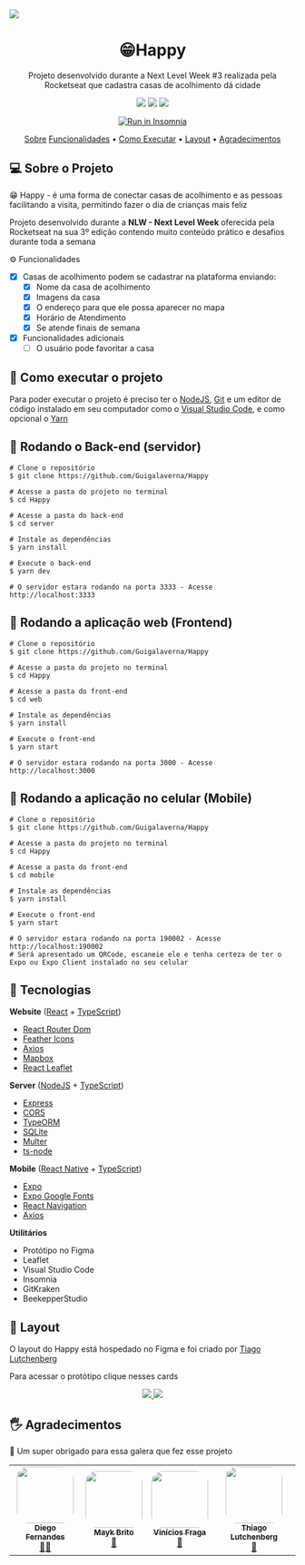 <img src='https://user-images.githubusercontent.com/61639302/96321627-8439a180-0fec-11eb-8e8e-2d7d56e4502e.png'/>
<h1 align="center">😁Happy</h1>
<p align="center">Projeto desenvolvido durante a Next Level Week #3 realizada pela Rocketseat que cadastra casas de acolhimento dá cidade</p>

<div align='center'>
  <img src='https://img.shields.io/static/v1?label=Made+by&message=Guilherme+Galaverna&color=blue'/>
  <img src='https://img.shields.io/static/v1?label=Technologies&message=4&color=important' />
  <img src='https://img.shields.io/static/v1?label=License&message=MIT&color=gray' />
  <p align="center">
  <a href="https://raw.githubusercontent.com/Guigalaverna/Happy/main/mobile/.github/Happy_API.json" target="_blank"><img src="https://insomnia.rest/images/run.svg" alt="Run in Insomnia"></a>
</p>
</div>

<p align="center">
  <a href='#sobre'>Sobre</a> 
  <a href='#funcionalidades'>Funcionalidades</a> • 
  <a href='#como-executar'>Como Executar</a> • 
  <a href='#layout'>Layout</a> • 
  <a href='#agradecimentos'>Agradecimentos</a>
</p>

<a name='#sobre'></a>
## 💻 Sobre o Projeto

😁 Happy - é uma forma de conectar casas de acolhimento e as pessoas facilitando a visita, permitindo fazer o dia de crianças mais feliz

Projeto desenvolvido durante a **NLW - Next Level Week** oferecida pela Rocketseat na sua 3º edição contendo muito conteúdo prático e desafios durante toda a semana 

⚙ Funcionalidades

- [x] Casas de acolhimento podem se cadastrar na plataforma enviando:
    - [x] Nome da casa de acolhimento
    - [x] Imagens da casa
    - [x] O endereço para que ele possa aparecer no mapa
    - [x] Horário de Atendimento
    - [x] Se atende finais de semana
- [x] Funcionalidades adicionais
    - [ ] O usuário pode favoritar a casa

## 🚀 Como executar o projeto

Para poder executar o projeto é preciso ter o [NodeJS](https://nodejs.org), [Git](https://git-scm.com) e um editor de código instalado em seu computador como o [Visual Studio Code](https://code.visualstudio.com), e como opcional o [Yarn](https://yarnpkg.org)

## 🎲 **Rodando o Back-end (servidor)**

```
# Clone o repositório
$ git clone https://github.com/Guigalaverna/Happy

# Acesse a pasta do projeto no terminal
$ cd Happy

# Acesse a pasta do back-end
$ cd server

# Instale as dependências
$ yarn install

# Execute o back-end
$ yarn dev

# O servidor estara rodando na porta 3333 - Acesse http://localhost:3333
```

## 🧭 **Rodando a aplicação web (Frontend)**

```
# Clone o repositório
$ git clone https://github.com/Guigalaverna/Happy

# Acesse a pasta do projeto no terminal
$ cd Happy

# Acesse a pasta do front-end
$ cd web

# Instale as dependências
$ yarn install

# Execute o front-end
$ yarn start

# O servidor estara rodando na porta 3000 - Acesse http://localhost:3000
```
## :iphone: **Rodando a aplicação no celular (Mobile)**

```
# Clone o repositório
$ git clone https://github.com/Guigalaverna/Happy

# Acesse a pasta do projeto no terminal
$ cd Happy

# Acesse a pasta do front-end
$ cd mobile

# Instale as dependências
$ yarn install

# Execute o front-end
$ yarn start

# O servidor estara rodando na porta 190002 - Acesse http://localhost:190002
# Será apresentado um QRCode, escaneie ele e tenha certeza de ter o Expo ou Expo Client instalado no seu celular
```



## 🔨 Tecnologias


**Website** ([React](https://reactjs.org) + [TypeScript](https://typescriptlang.org))

- [React Router Dom](https://github.com/ReactTraining/react-router/tree/master/packages/react-router-dom)
- [Feather Icons](https://feathericons.com/)
- [Axios](https://github.com/axios/axios)
- [Mapbox](https://mapbox.io/)
- [React Leaflet](https://react-leaflet.js.org/)

**Server** ([NodeJS](https://nodejs.org) + [TypeScript](https://typescriptlang.org))

- [Express](https://expressjs.com/)
- [CORS](https://expressjs.com/en/resources/middleware/cors.html)
- [TypeORM](https://typeorm.io/#/)
- [SQLite](https://github.com/mapbox/node-sqlite3)
- [Multer](https://github.com/expressjs/multer)
- [ts-node](https://github.com/TypeStrong/ts-node)

**Mobile** ([React Native](https://reactnative.com) + [TypeScript](https://typescriptlang.org))

- [Expo](https://expo.io/)
- [Expo Google Fonts](https://github.com/expo/google-fonts)
- [React Navigation](https://reactnavigation.org/)
- [Axios](https://github.com/axios/axios)

**Utilitários**
- Protótipo no Figma
- Leaflet
- Visual Studio Code
- Insomnia
- GitKraken
- BeekepperStudio

## 🎨 Layout

O layout do Happy está hospedado no Figma e foi criado por [Tiago Lutchenberg](https://www.instagram.com/tiagoluchtenberg/)

Para acessar o protótipo clique nesses cards

<div align="center">
  <a href='https://www.figma.com/file/eiJJl1sn5NHgrOiBroyaS1/Happy-Web-Copy?node-id=0%3A1'>
    <img src="https://img.shields.io/static/v1?label=Happy&message=Web&color=7159c1&style=for-the-badge&logo=figma"/>
  </a>
  
  <a href='https://www.figma.com/file/O62D1sRtutjBxUTx7B5xaI/Happy-Mobile-(Copy)?node-id=0%3A1'>
    <img src="https://img.shields.io/static/v1?label=Happy&message=Mobile&color=7159c1&style=for-the-badge&logo=figma"/>
  </a>
</div>

## 🖐 Agradecimentos

💜 Um super obrigado para essa galera que fez esse projeto

<table align="center">
  <tr>
    <td align="center"><a href="https://rocketseat.com.br"><img style="border-radius: 20%;" src="https://avatars2.githubusercontent.com/u/2254731?s=400&u=0ba16a79456c2f250e7579cb388fa18c5c2d7d65&v=4" width="100px;" alt=""/><br /><sub><b>Diego Fernandes</b></sub></a><br /><a href="https://rocketseat.com.br/" title="Rocketseat">👨‍🚀</a></td>
    <td align="center"><a href="https://rocketseat.com.br"><img style="border-radius: 20%;" src="https://avatars2.githubusercontent.com/u/6643122?s=460&u=1e9e1f04b76fb5374e6a041f5e41dce83f3b5d92&v=4" width="100px;" alt=""/><br /><sub><b>Mayk Brito</b></sub></a><br /><a href="https://rocketseat.com.br/" title="Rocketseat">🚀</a></td>
    <td align="center"><a href="https://rocketseat.com.br"><img style="border-radius: 20%;" src="https://avatars2.githubusercontent.com/u/37725197?s=460&u=446439436524c37f66e41f35b607dbb70358d5e4&v=4" width="100px;" alt=""/><br /><sub><b>Vinícios Fraga</b></sub></a><br /><a href="https://rocketseat.com.br/" title="Rocketseat">🚀</a></td>
    <td align="center"><a href="https://rocketseat.com.br"><img style="border-radius: 20%;" src="https://scontent-gru1-1.cdninstagram.com/v/t51.2885-19/s150x150/120059466_206117944191321_5063871569769857618_n.jpg?_nc_ht=scontent-gru1-1.cdninstagram.com&_nc_ohc=35lkwe6pX6wAX8_dZiA&oh=6386a4eff5413fd533d30d12a55d747a&oe=5FB1D918" width="100px;" alt=""/><br /><sub><b>Thiago Lutchenberg</b></sub></a><br /><a href="https://rocketseat.com.br/" title="Rocketseat">🚀</a></td>
  </tr>
</table>
